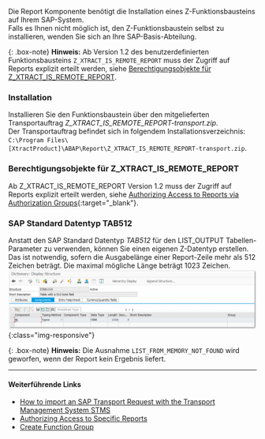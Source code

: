 Die Report Komponente benötigt die Installation eines Z-Funktionsbausteins auf Ihrem SAP-System.<br>
Falls es Ihnen nicht möglich ist, den Z-Funktionsbaustein selbst zu installieren, wenden Sie sich an Ihre SAP-Basis-Abteilung. 

{: .box-note}
**Hinweis:** Ab Version 1.2 des benutzerdefinierten Funktionsbausteins `Z_XTRACT_IS_REMOTE_REPORT` muss der Zugriff auf Reports explizit erteilt werden, siehe [Berechtigungsobjekte für Z_XTRACT_IS_REMOTE_REPORT](#berechtigungsobjekte-für-z_xtract_is_remote_report).


### Installation
Installieren Sie den Funktionsbaustein über den mitgelieferten Transportauftrag *Z_XTRACT_IS_REMOTE_REPORT-transport.zip*. <br> 
Der Transportauftrag befindet sich in folgendem Installationsverzeichnis: `C:\Program Files\[XtractProduct]\ABAP\Report\Z_XTRACT_IS_REMOTE_REPORT-transport.zip`.

### Berechtigungsobjekte für Z_XTRACT_IS_REMOTE_REPORT

Ab Z_XTRACT_IS_REMOTE_REPORT Version 1.2 muss der Zugriff auf Reports explizit erteilt werden, siehe [Authorizing Access to Reports via Authorization Groups](https://kb.theobald-software.com/sap/authorizing-access-to-specific-reports){:target="_blank"}.


### SAP Standard Datentyp TAB512

Anstatt den SAP Standard Datentyp *TAB512* für den LIST_OUTPUT Tabellen-Parameter zu verwenden, können Sie einen eigenen Z-Datentyp erstellen. <br> 
Das ist notwendig, sofern die Ausgabelänge einer Report-Zeile mehr als 512 Zeichen beträgt. Die maximal mögliche Länge beträgt 1023 Zeichen.
![SAPCust-Report-ListOutput](/img/content/report_list_output_ztag1024png.png){:class="img-responsive"}

{: .box-note}
**Hinweis:** Die Ausnahme `LIST_FROM_MEMORY_NOT_FOUND` wird geworfen, wenn der Report kein Ergebnis liefert.

***********
#### Weiterführende Links
- [How to import an SAP Transport Request with the Transport Management System STMS](https://kb.theobald-software.com/sap/how-to-import-an-sap-transport-request-with-the-transport-management-system-stms)
- [Authorizing Access to Specific Reports](https://kb.theobald-software.com/sap/authorizing-access-to-specific-reports)
- [Create Function Group](https://help.sap.com/saphelp_ewm94/helpdata/de/d1/801ef5454211d189710000e8322d00/content.htm?no_cache=true)
